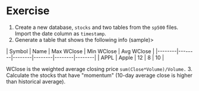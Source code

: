 # Exercise

1. Create a new database, `stocks` and two tables from the `sp500` files. Import the date column as `timestamp`.
2. Generate a table that shows the following info (sample)>

| Symbol | Name | Max WClose | Min WClose  | Avg WClose |
|--------|--------|--------|--------|--------|--------|
| APPL | Apple | 12 | 8 | 10 |

WClose is the weighted average closing price `sum(Close*Volume)/Volume.`
3. Calculate the stocks that have "momentum" (10-day average close is higher than historical average).